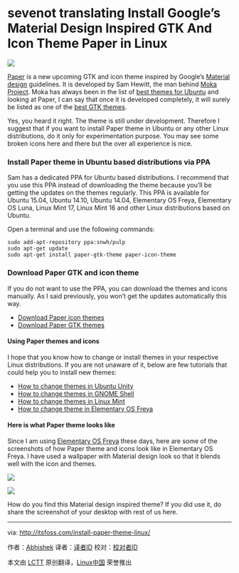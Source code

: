 ﻿sevenot translating
Install Google’s Material Design Inspired GTK And Icon Theme Paper in Linux
================================================================================
![](http://itsfoss.itsfoss.netdna-cdn.com/wp-content/uploads/2015/02/Paper_theme_Material_Design.jpg)

[Paper][1] is a new upcoming GTK and icon theme inspired by Google’s [Material design][2] guidelines. It is developed by Sam Hewitt, the man behind [Moka Project][3]. Moka has always been in the list of [best themes for Ubuntu][4] and looking at Paper, I can say that once it is developed completely, it will surely be listed as one of the [best GTK themes][5].

Yes, you heard it right. The theme is still under development. Therefore I suggest that if you want to install Paper theme in Ubuntu or any other Linux distributions, do it only for experimentation purpose. You may see some broken icons here and there but the over all experience is nice.

### Install Paper theme in Ubuntu based distributions via PPA ###

Sam has a dedicated PPA for Ubuntu based distributions. I recommend that you use this PPA instead of downloading the theme because you’ll be getting the updates on the themes regularly. This PPA is available for Ubuntu 15.04, Ubuntu 14.10, Ubuntu 14.04, Elementary OS Freya, Elementary OS Luna, Linux Mint 17, Linux Mint 16 and other Linux distributions based on Ubuntu.

Open a terminal and use the following commands:

    sudo add-apt-repository ppa:snwh/pulp
    sudo apt-get update
    sudo apt-get install paper-gtk-theme paper-icon-theme

### Download Paper GTK and icon theme ###

If you do not want to use the PPA, you can download the themes and icons manually. As I said previously, you won’t get the updates automatically this way.

- [Download Paper icon themes][6]
- [Download Paper GTK themes][7]

#### Using Paper themes and icons ####

I hope that you know how to change or install themes in your respective Linux distributions. If you are not unaware of it, below are few tutorials that could help you to install new themes:

- [How to change themes in Ubuntu Unity][8]
- [How to change themes in GNOME Shell][9]
- [How to change themes in Linux Mint][10]
- [How to change theme in Elementary OS Freya][11]

#### Here is what Paper theme looks like ####

Since I am using [Elementary OS Freya][12] these days, here are some of the screenshots of how Paper theme and icons look like in Elementary OS Freya. I have used a wallpaper with Material design look so that it blends well with the icon and themes.

![](http://itsfoss.itsfoss.netdna-cdn.com/wp-content/uploads/2015/02/Material_Design_Paper_Theme_Elementary_OS_Freya_1.jpeg)

![](http://itsfoss.itsfoss.netdna-cdn.com/wp-content/uploads/2015/02/Material_Design_Paper_Theme_Elementary_OS_Freya.jpeg)

How do you find this Material design inspired theme? If you did use it, do share the screenshot of your desktop with rest of us here.

--------------------------------------------------------------------------------

via: http://itsfoss.com/install-paper-theme-linux/

作者：[Abhishek][a]
译者：[译者ID](https://github.com/译者ID)
校对：[校对者ID](https://github.com/校对者ID)

本文由 [LCTT](https://github.com/LCTT/TranslateProject) 原创翻译，[Linux中国](http://linux.cn/) 荣誉推出

[a]:http://itsfoss.com/author/abhishek/
[1]:http://snwh.org/paper/
[2]:http://www.google.fr/design/spec/material-design/introduction.html
[3]:http://mokaproject.com/moka-icon-theme/
[4]:http://itsfoss.com/best-icon-themes-ubuntu-1404/
[5]:http://itsfoss.com/gnome-shell-themes-ubuntu-1404/
[6]:https://github.com/snwh/paper-icon-theme
[7]:https://github.com/snwh/paper-gtk-theme
[8]:http://itsfoss.com/how-to-install-themes-in-ubuntu-13-10/
[9]:http://itsfoss.com/install-switch-themes-gnome-shell/
[10]:http://itsfoss.com/install-icon-linux-mint/
[11]:http://itsfoss.com/install-themes-icons-elementary-os-freya/
[12]:http://itsfoss.com/tag/elementary-os-freya/
